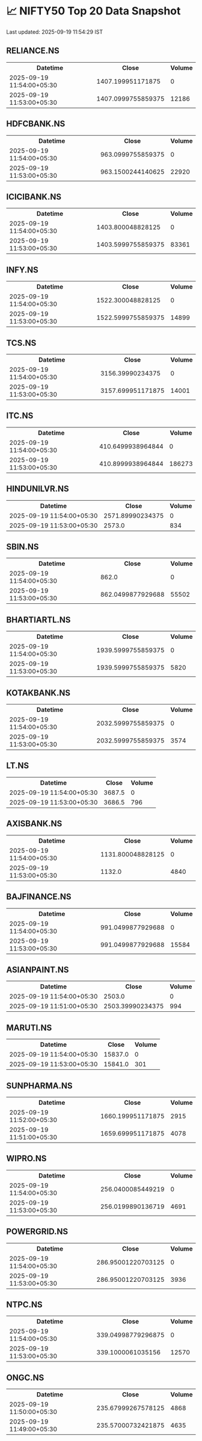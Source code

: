 # 📈 NIFTY50 Top 20 Data Snapshot

Last updated: 2025-09-19 11:54:29 IST

## RELIANCE.NS

<table>
  <tr><th>Datetime</th><th>Close</th><th>Volume</th></tr>
  <tr><td>2025-09-19 11:54:00+05:30</td><td>1407.199951171875</td><td>0</td></tr>
  <tr><td>2025-09-19 11:53:00+05:30</td><td>1407.0999755859375</td><td>12186</td></tr>
</table>

## HDFCBANK.NS

<table>
  <tr><th>Datetime</th><th>Close</th><th>Volume</th></tr>
  <tr><td>2025-09-19 11:54:00+05:30</td><td>963.0999755859375</td><td>0</td></tr>
  <tr><td>2025-09-19 11:53:00+05:30</td><td>963.1500244140625</td><td>22920</td></tr>
</table>

## ICICIBANK.NS

<table>
  <tr><th>Datetime</th><th>Close</th><th>Volume</th></tr>
  <tr><td>2025-09-19 11:54:00+05:30</td><td>1403.800048828125</td><td>0</td></tr>
  <tr><td>2025-09-19 11:53:00+05:30</td><td>1403.5999755859375</td><td>83361</td></tr>
</table>

## INFY.NS

<table>
  <tr><th>Datetime</th><th>Close</th><th>Volume</th></tr>
  <tr><td>2025-09-19 11:54:00+05:30</td><td>1522.300048828125</td><td>0</td></tr>
  <tr><td>2025-09-19 11:53:00+05:30</td><td>1522.5999755859375</td><td>14899</td></tr>
</table>

## TCS.NS

<table>
  <tr><th>Datetime</th><th>Close</th><th>Volume</th></tr>
  <tr><td>2025-09-19 11:54:00+05:30</td><td>3156.39990234375</td><td>0</td></tr>
  <tr><td>2025-09-19 11:53:00+05:30</td><td>3157.699951171875</td><td>14001</td></tr>
</table>

## ITC.NS

<table>
  <tr><th>Datetime</th><th>Close</th><th>Volume</th></tr>
  <tr><td>2025-09-19 11:54:00+05:30</td><td>410.6499938964844</td><td>0</td></tr>
  <tr><td>2025-09-19 11:53:00+05:30</td><td>410.8999938964844</td><td>186273</td></tr>
</table>

## HINDUNILVR.NS

<table>
  <tr><th>Datetime</th><th>Close</th><th>Volume</th></tr>
  <tr><td>2025-09-19 11:54:00+05:30</td><td>2571.89990234375</td><td>0</td></tr>
  <tr><td>2025-09-19 11:53:00+05:30</td><td>2573.0</td><td>834</td></tr>
</table>

## SBIN.NS

<table>
  <tr><th>Datetime</th><th>Close</th><th>Volume</th></tr>
  <tr><td>2025-09-19 11:54:00+05:30</td><td>862.0</td><td>0</td></tr>
  <tr><td>2025-09-19 11:53:00+05:30</td><td>862.0499877929688</td><td>55502</td></tr>
</table>

## BHARTIARTL.NS

<table>
  <tr><th>Datetime</th><th>Close</th><th>Volume</th></tr>
  <tr><td>2025-09-19 11:54:00+05:30</td><td>1939.5999755859375</td><td>0</td></tr>
  <tr><td>2025-09-19 11:53:00+05:30</td><td>1939.5999755859375</td><td>5820</td></tr>
</table>

## KOTAKBANK.NS

<table>
  <tr><th>Datetime</th><th>Close</th><th>Volume</th></tr>
  <tr><td>2025-09-19 11:54:00+05:30</td><td>2032.5999755859375</td><td>0</td></tr>
  <tr><td>2025-09-19 11:53:00+05:30</td><td>2032.5999755859375</td><td>3574</td></tr>
</table>

## LT.NS

<table>
  <tr><th>Datetime</th><th>Close</th><th>Volume</th></tr>
  <tr><td>2025-09-19 11:54:00+05:30</td><td>3687.5</td><td>0</td></tr>
  <tr><td>2025-09-19 11:53:00+05:30</td><td>3686.5</td><td>796</td></tr>
</table>

## AXISBANK.NS

<table>
  <tr><th>Datetime</th><th>Close</th><th>Volume</th></tr>
  <tr><td>2025-09-19 11:54:00+05:30</td><td>1131.800048828125</td><td>0</td></tr>
  <tr><td>2025-09-19 11:53:00+05:30</td><td>1132.0</td><td>4840</td></tr>
</table>

## BAJFINANCE.NS

<table>
  <tr><th>Datetime</th><th>Close</th><th>Volume</th></tr>
  <tr><td>2025-09-19 11:54:00+05:30</td><td>991.0499877929688</td><td>0</td></tr>
  <tr><td>2025-09-19 11:53:00+05:30</td><td>991.0499877929688</td><td>15584</td></tr>
</table>

## ASIANPAINT.NS

<table>
  <tr><th>Datetime</th><th>Close</th><th>Volume</th></tr>
  <tr><td>2025-09-19 11:54:00+05:30</td><td>2503.0</td><td>0</td></tr>
  <tr><td>2025-09-19 11:51:00+05:30</td><td>2503.39990234375</td><td>994</td></tr>
</table>

## MARUTI.NS

<table>
  <tr><th>Datetime</th><th>Close</th><th>Volume</th></tr>
  <tr><td>2025-09-19 11:54:00+05:30</td><td>15837.0</td><td>0</td></tr>
  <tr><td>2025-09-19 11:53:00+05:30</td><td>15841.0</td><td>301</td></tr>
</table>

## SUNPHARMA.NS

<table>
  <tr><th>Datetime</th><th>Close</th><th>Volume</th></tr>
  <tr><td>2025-09-19 11:52:00+05:30</td><td>1660.199951171875</td><td>2915</td></tr>
  <tr><td>2025-09-19 11:51:00+05:30</td><td>1659.699951171875</td><td>4078</td></tr>
</table>

## WIPRO.NS

<table>
  <tr><th>Datetime</th><th>Close</th><th>Volume</th></tr>
  <tr><td>2025-09-19 11:54:00+05:30</td><td>256.0400085449219</td><td>0</td></tr>
  <tr><td>2025-09-19 11:53:00+05:30</td><td>256.0199890136719</td><td>4691</td></tr>
</table>

## POWERGRID.NS

<table>
  <tr><th>Datetime</th><th>Close</th><th>Volume</th></tr>
  <tr><td>2025-09-19 11:54:00+05:30</td><td>286.95001220703125</td><td>0</td></tr>
  <tr><td>2025-09-19 11:53:00+05:30</td><td>286.95001220703125</td><td>3936</td></tr>
</table>

## NTPC.NS

<table>
  <tr><th>Datetime</th><th>Close</th><th>Volume</th></tr>
  <tr><td>2025-09-19 11:54:00+05:30</td><td>339.04998779296875</td><td>0</td></tr>
  <tr><td>2025-09-19 11:53:00+05:30</td><td>339.1000061035156</td><td>12570</td></tr>
</table>

## ONGC.NS

<table>
  <tr><th>Datetime</th><th>Close</th><th>Volume</th></tr>
  <tr><td>2025-09-19 11:50:00+05:30</td><td>235.67999267578125</td><td>4868</td></tr>
  <tr><td>2025-09-19 11:49:00+05:30</td><td>235.57000732421875</td><td>4635</td></tr>
</table>

